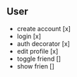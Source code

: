 ## User

- create account [x]
- login [x]
- auth decorator [x]
- edit profile [x]
- toggle friend []
- show frien []
